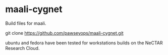 # maali-cygnet
Build files for maali. 

git clone https://github.com/pawseyops/maali-cygnet.git

ubuntu and fedora have been tested for workstations builds on the NeCTAR Research Cloud.
